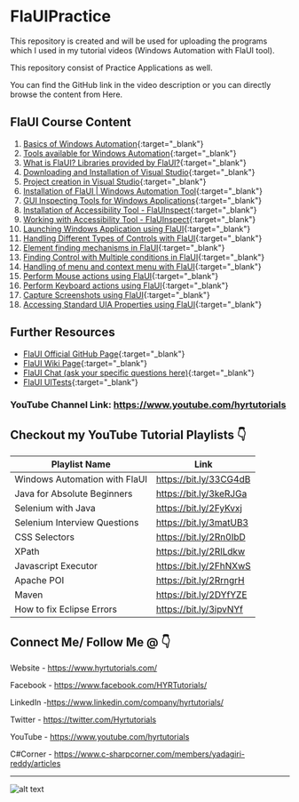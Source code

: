 # FlaUIPractice
This repository is created and will be used for uploading the programs which I used in my tutorial videos (Windows Automation with FlaUI tool).

This repository consist of Practice Applications as well.

You can find the GitHub link in the video description or you can directly browse the content from Here.

## FlaUI Course Content
1. [Basics of Windows Automation](https://youtu.be/tb1BgILHXCY){:target="_blank"}
2. [Tools available for Windows Automation](https://youtu.be/qZKGFNv6kLA){:target="_blank"}
3. [What is FlaUI? Libraries provided by FlaUI?](https://youtu.be/qhPSfkdNJ04){:target="_blank"}
4. [Downloading and Installation of Visual Studio](https://youtu.be/jmrxsReIJwc){:target="_blank"}
5. [Project creation in Visual Studio](https://youtu.be/qPhfXR8vDME){:target="_blank"}
6. [Installation of FlaUI | Windows Automation Tool](https://youtu.be/86wfAnfgqGg){:target="_blank"}
7. [GUI Inspecting Tools for Windows Applications](https://youtu.be/2rE9dsTXUQE){:target="_blank"}
8. [Installation of Accessibility Tool - FlaUInspect](https://youtu.be/VYmxWXCGGB0){:target="_blank"}
9. [Working with Accessibility Tool - FlaUInspect](https://youtu.be/790e_YlV16A){:target="_blank"}
10. [Launching Windows Application using FlaUI](https://youtu.be/b7Qjsbl1jqE){:target="_blank"}
11. [Handling Different Types of Controls with FlaUI](https://youtu.be/nCEjzeHmEvk){:target="_blank"}
12. [Element finding mechanisms in FlaUI](https://youtu.be/7OwF3oXhw14){:target="_blank"}
13. [Finding Control with Multiple conditions in FlaUI](https://youtu.be/jANcYTmaSNc){:target="_blank"}
14. [Handling of menu and context menu with FlaUI](https://youtu.be/Ru-M6Tb2Jvw){:target="_blank"}
15. [Perform Mouse actions using FlaUI](https://youtu.be/eLeVOthqdOo){:target="_blank"}
16. [Perform Keyboard actions using FlaUI](https://youtu.be/IADVtmY3JVk){:target="_blank"}
17. [Capture Screenshots using FlaUI](https://youtu.be/7vCZh9VZLvg){:target="_blank"}
18. [Accessing Standard UIA Properties using FlaUI](https://youtu.be/EOKPiLykNVE){:target="_blank"}

## Further Resources
* [FlaUI Official GitHub Page](https://github.com/FlaUI/FlaUI){:target="_blank"}
* [FlaUI Wiki Page](https://github.com/FlaUI/FlaUI/wiki){:target="_blank"}
* [FlaUI Chat (ask your specific questions here)](https://gitter.im/FlaUI/Lobby){:target="_blank"}
* [FlaUI UITests](https://github.com/FlaUI/FlaUI/tree/master/src/FlaUI.Core.UITests){:target="_blank"}

### YouTube Channel Link: https://www.youtube.com/hyrtutorials

## Checkout my YouTube Tutorial Playlists 👇

| Playlist Name  | Link   |
| ------------- |-------------|
| Windows Automation with FlaUI |https://bit.ly/33CG4dB |
| Java for Absolute Beginners | https://bit.ly/3keRJGa |
| Selenium with Java     | https://bit.ly/2FyKvxj |
| Selenium Interview Questions | https://bit.ly/3matUB3 |
| CSS Selectors | https://bit.ly/2Rn0IbD |
| XPath | https://bit.ly/2RlLdkw |
| Javascript Executor | https://bit.ly/2FhNXwS |
| Apache POI | https://bit.ly/2RrngrH |
| Maven | https://bit.ly/2DYfYZE |
| How to fix Eclipse Errors |https://bit.ly/3ipvNYf |

## Connect Me/ Follow Me @ 👇

Website - https://www.hyrtutorials.com/

Facebook - https://www.facebook.com/HYRTutorials/

LinkedIn -https://www.linkedin.com/company/hyrtutorials/

Twitter - https://twitter.com/Hyrtutorials

YouTube - https://www.youtube.com/hyrtutorials

C#Corner - https://www.c-sharpcorner.com/members/yadagiri-reddy/articles

***

![alt text][logo]

[logo]: https://1.bp.blogspot.com/-2ay0S4DnE2Y/X10bo891-HI/AAAAAAAABF0/Th_6-D2c8fQTI5KheShLcrWF68LREL-MQCLcBGAsYHQ/w400-h110/output-onlinepngtools%2B%25281%2529.png "H Y R Tutorials"
